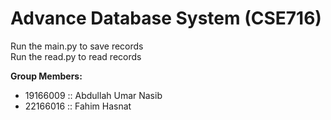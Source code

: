 # Advance Database System (CSE716)

Run the main.py to save records <br>
Run the read.py to read records

**Group Members:**
- 19166009 :: Abdullah Umar Nasib
- 22166016 :: Fahim Hasnat
